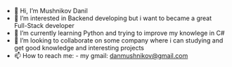 - 👋 Hi, I’m Mushnikov Danil
- 👀 I’m interested in Backend developing but i want to became a great Full-Stack developer
- 🌱 I’m currently learning Python and trying to improve my knowlege in C#
- 💞️ I’m looking to collaborate on some company where i can studying and get good knowledge and interesting projects
- 📫 How to reach me: - my gmail: danmushnikov@gmail.com

<!---
AW3Rgo0l/AW3Rgo0l is a ✨ special ✨ repository because its `README.md` (this file) appears on your GitHub profile.
You can click the Preview link to take a look at your changes.
--->
